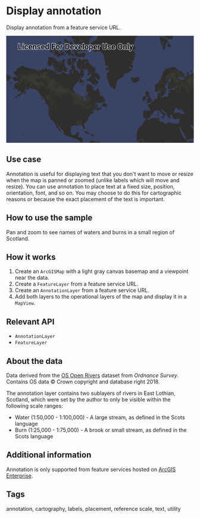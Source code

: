 # Display annotation

Display annotation from a feature service URL.

![Image of display annotation](display-annotation.png)

## Use case

Annotation is useful for displaying text that you don't want to move or resize when the map is panned or zoomed (unlike labels which will move and resize). You can use annotation to place text at a fixed size, position, orientation, font, and so on. You may choose to do this for cartographic reasons or because the exact placement of the text is important.

## How to use the sample

Pan and zoom to see names of waters and burns in a small region of Scotland.

## How it works

1. Create an `ArcGISMap` with a light gray canvas basemap and a viewpoint near the data.
2. Create a `FeatureLayer` from a feature service URL.
3. Create an `AnnotationLayer` from a feature service URL.
4. Add both layers to the operational layers of the map and display it in a `MapView`.

## Relevant API

- `AnnotationLayer`
- `FeatureLayer`

## About the data

Data derived from the [OS Open Rivers](https://www.ordnancesurvey.co.uk/business-government/products/open-map-rivers) dataset from *Ordnance Survey*. Contains OS data © Crown copyright and database right 2018.

The annotation layer contains two sublayers of rivers in East Lothian, Scotland, which were set by the author to only be visible within the following scale ranges:

- Water (1:50,000 - 1:100,000) - A large stream, as defined in the Scots language
- Burn (1:25,000 - 1:75,000) - A brook or small stream, as defined in the Scots language

## Additional information

Annotation is only supported from feature services hosted on [ArcGIS Enterprise](https://enterprise.arcgis.com/en/).

## Tags

annotation, cartography, labels, placement, reference scale, text, utility